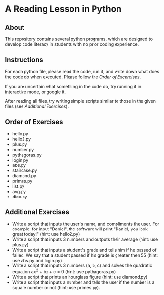 # A Reading Lesson in Python

## About
This repository contains several python programs, which are designed to develop code literacy in students with no prior coding experience.

## Instructions
For each python file, please read the code, run it, and write down what does the code do when executed. Please follow the *Order of Excercises*.

If you are uncertain what something in the code do, try running it in interactive mode, or google it.

After reading all files, try writing simple scripts similar to those in the given files (see *Additional Exercises*).

## Order of Exercises
* hello.py
* hello2.py
* plus.py
* number.py
* pythagoras.py
* login.py
* abs.py
* staircase.py
* diamond.py
* primes.py
* list.py
* avg.py
* dice.py


## Additional Exercises
* Write a script that inputs the user's name, and compliments the user. For example: for input "Daniel", the software will print "Daniel, you look great today!" (hint: use hello2.py)
* Write a script that inputs 3 numbers and outputs their average (hint: use plus.py)
* Write a script that inputs a student's grade and tells him if he passed of failed. We say that a student passed if his grade is greater then 55 (hint: use abs.py and login.py)
* Write a script that inputs 3 numbers (a, b, c) and solves the quadratic equation ax<sup>2</sup> + bx + c = 0 (hint: use pythagoras.py)
* Write a script that prints an hourglass figure (hint: use diamond.py)
* Write a script that inputs a number and tells the user if the number is a square number or not (hint: use primes.py).
